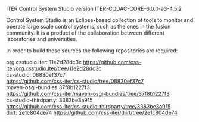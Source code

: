 ITER Control System Studio version ITER-CODAC-CORE-6.0.0-a3-4.5.2

Control System Studio is an Eclipse-based collection of tools
to monitor and operate large scale control systems, such as the
ones in the fusion community. It is a product of the collaboration
between different laboratories and universities.

In order to build these sources the following repositories are required:
				   
org.csstudio.iter: 11e2d28dc3c
<https://github.com/css-iter/org.csstudio.iter/tree/11e2d28dc3c>  
cs-studio: 08830ef37c7  
<https://github.com/css-iter/cs-studio/tree/08830ef37c7>  
maven-osgi-bundles:37f8b1227f3  
<https://github.com/css-iter/maven-osgi-bundles/tree/37f8b1227f3>  
cs-studio-thirdparty: 3383be3a915  
<https://github.com/css-iter/cs-studio-thirdparty/tree/3383be3a915>  
diirt: 2e1c804de74
<https://github.com/css-iter/diirt/tree/2e1c804de74>  

